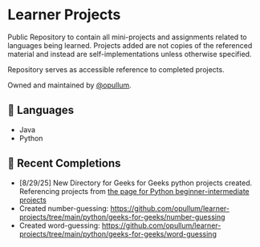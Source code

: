 # Learner Projects 
Public Repository to contain all mini-projects and assignments related to languages being learned. Projects added are not copies of the referenced material and instead are self-implementations unless otherwise specified.

Repository serves as accessible reference to completed projects.

Owned and maintained by [@opullum](https://github.com/opullum).
## 📖 Languages
- Java
- Python
## 📝 Recent Completions 
- [8/29/25] New Directory for Geeks for Geeks python projects created. Referencing projects from [the page for Python beginner-intermediate projects](https://www.geeksforgeeks.org/python/python-projects-beginner-to-advanced/)
 - Created number-guessing: https://github.com/opullum/learner-projects/tree/main/python/geeks-for-geeks/number-guessing
 - Created word-guessing: https://github.com/opullum/learner-projects/tree/main/python/geeks-for-geeks/word-guessing


